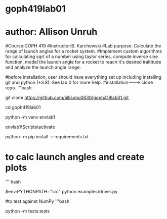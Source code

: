 # goph419lab01
# author: Allison Unruh
#Course:GOPH 419
#Instructor:B. Karchewski 
#Lab purpose: Calculate the range of launch angles for a rocket system.
#Implement custom algorithms for calculating sqrt of a number using taylor series, compute inverse sine function, model the launch angle for a rocket to reach it's desired #altitude and analyze the launch angle range.

#before installation, user should have everything set up including installing git and python (+3.8). See lab 0 for more help. 
#installation---> clone repo. 
'''bash

git clone https://github.com/allisonu0630/goph419lab01.git

cd goph419lab01

python -m venv envlab1

envlab1\Scripts\activate

python -m pip install -r requirements.txt

# to calc launch angles and create plots
''' bash

$env:PYTHONPATH="src"
python examples/driver.py


#to test against NumPy 
'''bash

python -m tests.tests


